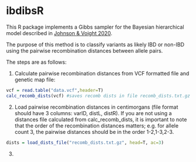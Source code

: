 # ibdibsR

This R package implements a Gibbs sampler for the Bayesian hierarchical model described in [Johnson & Voight 2020](hyperlink).

The purpose of this method is to classify variants as likely IBD or non-IBD using the pairwise recombination distances between allele pairs.

The steps are as follows:

1. Calculate pairwise recombination distances from VCF formatted file and genetic map file:

```R
vcf = read.table("data.vcf",header=T)
calc_recomb_dists(vcf) #saves recomb dists in file recomb_dists.txt.gz
```

2. Load pairwise recombination distances in centimorgans (file format should have 3 columns: varID, distL, distR). If you are not using a distances file calculated from calc_recomb_dists, it is important to note that the order of the recombination distances matters; e.g. for allele count 3, the pairwise distances should be in the order 1-2,1-3,2-3.

```R
dists = load_dists_file("recomb_dists.txt.gz", head=T, ac=3)
```

3. 